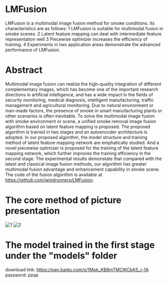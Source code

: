 # LMFusion
LMFusion is a multimodal image fusion method for smoke conditions. Its characteristics are as follows:
1 LMFusion is suitable for multimodal  fusion in smoke scenes.
2 Latent feature mapping can deal with intermediate feature representation well
3 Piecewise optimizer increases the efficiency of training.
4 Experiments in two application areas demonstrate the advanced performance of LMFusion.

# Abstract
Multimodal image fusion can realize the high-quality integration of different complementary images, which has become one of the important research directions in artificial intelligence, and has a wide impact in the fields of security monitoring, medical diagnosis, intelligent manufacturing, traffic management and agricultural monitoring. Due to natural environment or man-made factors, the presence of smoke in smart manufacturing plants or other scenarios is often inevitable. To solve the multimodal image fusion with smoke environment or scene, a unified smoke removal image fusion algorithm based on latent feature mapping is proposed. The proposed algorithm is trained in two stages and an autoencoder architecture is adopted. In our proposed algorithm, the model structure and training method of latent feature mapping network are emphatically studied. And a novel piecewise optimizer is proposed for the training of the latent feature mapping network, which further improves the training efficiency in the second stage. The experimental results demonstate that compared with the latest and classical image fusion methods, our algorithm has greater multimodal fusion advantage and enhancement capability in smoke scene. The code of the fusion algorithm is available at https://github.com/windrunners/LMFusion.

# The core method of picture presentation
![1](https://github.com/user-attachments/assets/c786750c-f19f-442b-8f18-0e3fe69fbe1d)
![2](https://github.com/user-attachments/assets/fd466d85-4fd6-4cd3-be2f-12186916c571)


# The model trained in the first stage under the "models" folder
download link: https://pan.baidu.com/s/1Mpk_KB8mTMCIKCkAS_r-1A 
password: pzqa
